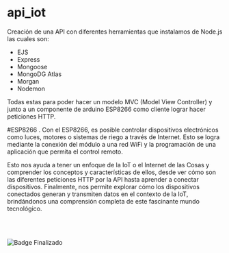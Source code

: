 # api_iot

Creación de una API con diferentes herramientas que instalamos de Node.js las cuales son:

- EJS
- Express
- Mongoose
- MongoDG Atlas
- Morgan
- Nodemon

Todas estas para poder hacer un modelo MVC (Model View Controller) y junto a un componente de arduino ESP8266 como cliente lograr hacer peticiones HTTP.

#ESP8266
. Con el ESP8266, es posible controlar dispositivos electrónicos como luces, motores o sistemas de riego a través de Internet. Esto se logra mediante la conexión del módulo a una red WiFi y la programación de una aplicación que permita el control remoto.

Esto nos ayuda a tener un enfoque de la IoT o el Internet de las Cosas y comprender los conceptos y características de ellos, desde ver cómo son las diferentes peticiones HTTP por la API hasta aprender a conectar dispositivos. Finalmente, nos permite explorar cómo los dispositivos conectados generan y transmiten datos en el contexto de la IoT, brindándonos una comprensión completa de este fascinante mundo tecnológico.

<br>
<br>

![Badge Finalizado](https://img.shields.io/badge/STATUS-FINALIZADO-blue)
